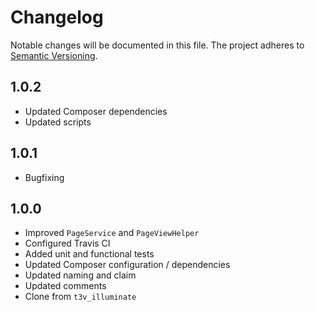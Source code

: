 Changelog
=========

Notable changes will be documented in this file. The project adheres to [Semantic Versioning].

1.0.2
-----

* Updated Composer dependencies
* Updated scripts

1.0.1
-----

* Bugfixing

1.0.0
-----

* Improved `PageService` and `PageViewHelper`
* Configured Travis CI
* Added unit and functional tests
* Updated Composer configuration / dependencies
* Updated naming and claim
* Updated comments
* Clone from `t3v_illuminate`

[Semantic Versioning]: http://semver.org "Semantic Versioning"